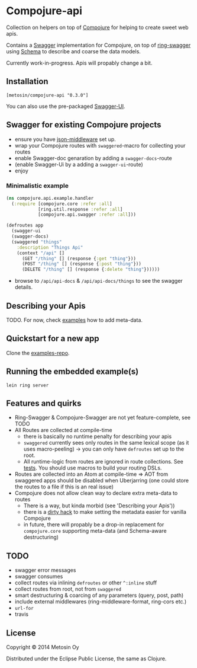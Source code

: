 # Compojure-api

Collection on helpers on top of [Compojure](https://github.com/weavejester/compojure) for helping to create sweet web apis.

Contains a [Swagger](https://github.com/wordnik/swagger-core/wiki) implementation for Compojure, on top of [ring-swagger](https://github.com/metosin/ring-swagger) using [Schema](https://github.com/Prismatic/schema) to describe and coarse the data models.

Currently work-in-progress. Apis will propably change a bit.

## Installation

    [metosin/compojure-api "0.3.0"]

You can also use the pre-packaged [Swagger-UI](https://github.com/wordnik/swagger-ui).

## Swagger for existing Compojure projects

- ensure you have [json-middleware](https://github.com/ring-clojure/ring-json) set up.
- wrap your Compojure routes with `swaggered`-macro for collecting your routes
- enable Swagger-doc genaration by adding a `swagger-docs`-route
- (enable Swagger-Ui by a adding a `swagger-ui`-route)
- enjoy

### Minimalistic example

```clojure
(ns compojure.api.example.handler
  (:require [compojure.core :refer :all]
            [ring.util.response :refer :all]
            [compojure.api.swagger :refer :all]))

(defroutes app
  (swagger-ui
  (swagger-docs)
  (swaggered "things"
    :description "Things Api"
    (context "/api" []
      (GET "/thing" [] (response {:get "thing"}))
      (POST "/thing" [] (response {:post "thing"}))
      (DELETE "/thing" [] (response {:delete "thing"})))))
```

- browse to ```/api/api-docs``` & ```/api/api-docs/things``` to see the swagger details.

## Describing your Apis

TODO. For now, check [examples](https://github.com/metosin/compojure-api/tree/master/src/compojure/api/example) how to add meta-data.

## Quickstart for a new app

Clone the [examples-repo](https://github.com/metosin/compojure-api-examples).

## Running the embedded example(s)

```lein ring server```

## Features and quirks

- Ring-Swagger & Compojure-Swagger are not yet feature-complete, see TODO
- All Routes are collected at compile-time
  - there is basically no runtime penalty for describing your apis
  - `swaggered` currently sees only routes in the same lexical scope (as it uses macro-peeling) -> you can only have `defroutes` set up to the root. 
  - All runtime-logic from routes are ignored in route collections. See [tests](https://github.com/metosin/compojure-api/blob/master/test/compojure/api/swagger_test.clj#L6-L51). You should use macros to build your routing DSLs.
- Routes are collected into an Atom at compile-time => AOT from swaggered apps should be disabled when Uberjarring (one could store the routes to a file if this is an real issue)
- Compojure does not allow clean way to declare extra meta-data to routes
  - There is a way, but kinda morbid (see 'Describing your Apis'))
  - there is a [dirty hack](https://github.com/metosin/compojure-api/blob/master/src/compojure/api/pimp.clj) to make setting the metadata easier for vanilla Compojure
  - in future, there will propably be a drop-in replacement for `compojure.core` supporting meta-data (and Schema-aware destructuring)

## TODO

- swagger error messages
- swagger consumes
- collect routes via inlining `defroutes` or other `^:inline` stuff
- collect routes from root, not from `swaggered`
- smart destructuring & coarcing of any parameters (query, post, path)
- include external middlewares (ring-middleware-format, ring-cors etc.)
- `url-for`
- travis

## License

Copyright © 2014 Metosin Oy

Distributed under the Eclipse Public License, the same as Clojure.
